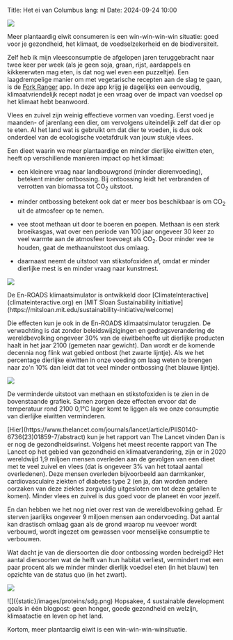 Title: Het ei van Columbus
lang: nl
Date: 2024-09-24 10:00

![]({static}/images/proteins/ei.jpeg)

Meer plantaardig eiwit consumeren is een win-win-win-win situatie: goed voor je gezondheid, het klimaat, de voedselzekerheid en de biodiversiteit.

Zelf heb ik mijn vleesconsumptie de afgelopen jaren teruggebracht naar twee keer per week (als je geen soja, graan, rijst, aardappels en kikkererwten mag eten, is dat nog wel even een puzzeltje). Een laagdrempelige manier om met vegetarische recepten aan de slag te gaan, is de [Fork Ranger](https://www.forkranger.com/) app. In deze app krijg je dagelijks een eenvoudig, klimaatvriendelijk recept nadat je een vraag over de impact van voedsel op het klimaat hebt beanwoord.

Vlees en zuivel zijn weinig effectieve vormen van voeding. Eerst voed je maanden- of jarenlang een dier, om vervolgens uiteindelijk zelf dat dier op te eten. Al het land wat is gebruikt om dat dier te voeden, is dus ook onderdeel van de ecologische voetafdruik van jouw stukje vlees.

Een dieet waarin we meer plantaardige en minder dierlijke eiwitten eten, heeft op verschillende manieren impact op het klimaat:

* een kleinere vraag naar landbouwgrond (minder dierenvoeding), betekent minder ontbossing. Bij ontbossing leidt het verbranden of verrotten van biomassa tot CO<sub>2</sub> uitstoot.

* minder ontbossing betekent ook dat er meer bos beschikbaar is om CO<sub>2</sub> uit de atmosfeer op te nemen.

* vee stoot methaan uit door te boeren en poepen. Methaan is een sterk broeikasgas, wat over een periode van 100 jaar ongeveer 30 keer zo veel warmte aan de atmosfeer toevoegt als CO<sub>2</sub>. Door minder vee te houden, gaat de methaanuitstoot dus omlaag.

* daarnaast neemt de uitstoot van stikstofoxiden af, omdat er minder dierlijke mest is en minder vraag naar kunstmest.

![]({static}/images/proteins/ontbossing.png)


<side-block>
    <side-content>
      De En-ROADS klimaatsimulator is ontwikkeld door [ClimateInteractive](climateinteractive.org) en [MIT Sloan Sustainability initiative](https://mitsloan.mit.edu/sustainability-initiative/welcome)
    </side-content>
</side-block>

Die effecten kun je ook in de En-ROADS klimaatsimulator terugzien. De verwachting is dat zonder beleidswijzigingen en gedragsverandering de wereldbevolking ongeveer 30% van de eiwitbehoefte uit dierlijke producten haalt in het jaar 2100 (gemeten naar gewicht). Dan wordt er de komende decennia nog flink wat gebied ontbost (het zwarte lijntje). Als we het percentage dierlijke eiwitten in onze voeding om laag weten te brengen naar zo'n 10% dan leidt dat tot veel minder ontbossing (het blauwe lijntje).

![]({static}/images/proteins/methane.png)

De verminderde uitstoot van methaan en stikstofoxiden is te zien in de bovenstaande grafiek. Samen zorgen deze effecten ervoor dat de temperatuur rond 2100 0,1°C lager komt te liggen als we onze consumptie van dierlijke eiwitten verminderen.

<side-block>
    <side-content>
       [Hier](https://www.thelancet.com/journals/lancet/article/PIIS0140-6736(23)01859-7/abstract) kun je het rapport van The Lancet vinden
    </side-content>
</side-block>
Dan is er nog de gezondheidswinst. Volgens het meest recente rapport van The Lancet op het gebied van gezondheid en klimaatverandering, zijn er in 2020 wereldwijd 1,9 miljoen mensen overleden aan de gevolgen van een dieet met te veel zuivel en vlees (dat is ongeveer 3% van het totaal aantal overledenen). Deze mensen overleden bijvoorbeeld aan darmkanker, cardiovasculaire ziekten of diabetes type 2 (en ja, dan worden andere oorzaken van deze ziektes zorgvuldig uitgesloten om tot deze getallen te komen). Minder vlees en zuivel is dus goed voor de planeet én voor jezelf.

En dan hebben we het nog niet over rest van de wereldbevolking gehad. Er sterven jaarlijks ongeveer 9 miljoen mensen aan ondervoeding. Dat aantal kan drastisch omlaag gaan als de grond waarop nu veevoer wordt verbouwd, wordt ingezet om gewassen voor menselijke consumptie te verbouwen.

Wat dacht je van de diersoorten die door ontbossing worden bedreigd? Het aantal diersoorten wat de helft van hun habitat verliest, vermindert met een paar procent als we minder minder dierlijk voedsel eten (in het blauw) ten opzichte van de status quo (in het zwart).

![]({static}/images/proteins/habitat.png)

<side-block>
    <side-content>
    ![]({static}/images/proteins/sdg.png)
Hopsakee, 4 sustainable development goals in één blogpost: geen honger, goede gezondheid en welzijn, klimaatactie en leven op het land.
     </side-content>
</side-block>

Kortom, meer plantaardig eiwit is een win-win-win-winsituatie.
